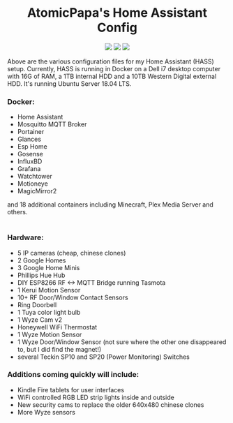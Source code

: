 
<h1 align="center">AtomicPapa's Home Assistant Config</h1>

<div align="center">
<a href = "https://travis-ci.org/atomicpapa/hassconfig"><img src = "https://travis-ci.org/atomicpapa/hassconfig.svg?branch=master"/></a>
<a href="https://github.com/atomicpapa/hassconfig/commits/master"><img src="https://img.shields.io/github/last-commit/atomicpapa/hassconfig"/></a>
<a href = "https://www.twitter.com/Atomic_HA"><img src="https://img.shields.io/twitter/follow/Atomic_HA"/></a>
</div>

Above are the various configuration files for my Home Assistant (HASS) setup.  Currently, HASS is running in Docker on a Dell i7 desktop computer with 16G of RAM, a 1TB internal HDD and a 10TB Western Digital external HDD.  It's running Ubuntu Server 18.04 LTS.  

<h3>Docker:</h3>

<ul>
  <li>Home Assistant</li>
  <li>Mosquitto MQTT Broker</li>
  <li>Portainer</li>
  <li>Glances</li>
  <li>Esp Home</li>
  <li>Gosense</li>
  <li>InfluxBD</li>
  <li>Grafana</li>
  <li>Watchtower</li>
  <li>Motioneye</li>
  <li>MagicMirror2</li>
</ul>
and 18 additional containers including Minecraft, Plex Media Server and others.
<br><br>
<h3>Hardware:</h3>

<ul>
  <li>5 IP cameras (cheap, chinese clones)</li>
  <li>2 Google Homes</li>
  <li>3 Google Home Minis</li>
  <li>Phillips Hue Hub</li>
  <li>DIY ESP8266 RF <-> MQTT Bridge running Tasmota</li>
  <li>1 Kerui Motion Sensor</li>
  <li>10+ RF Door/Window Contact Sensors
  <li>Ring Doorbell</li>
  <li>1 Tuya color light bulb</li>
  <li>1 Wyze Cam v2</li>
  <li>Honeywell WiFi Thermostat</li>
  <li>1 Wyze Motion Sensor</li>
  <li>1 Wyze Door/Window Sensor (not sure where the other one disappeared to, but I did find the magnet!)</li>
  <li>several Teckin SP10 and SP20 (Power Monitoring) Switches</li>

</ul>

<h3>Additions coming quickly will include:</h3>

<ul>
  <li>Kindle Fire tablets for user interfaces</li>
  <li>WiFi controlled RGB LED strip lights inside and outside</li>
  <li>New security cams to replace the older 640x480 chinese clones</li>
  <li>More Wyze sensors</li>
</ul>




